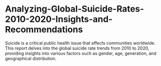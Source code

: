 # Analyzing-Global-Suicide-Rates-2010-2020-Insights-and-Recommendations
Suicide is a critical public health issue that affects communities worldwide. This report delves into the global suicide rate trends from 2010 to 2020, providing insights into various factors such as gender, age, generation, and geographical distribution. 
